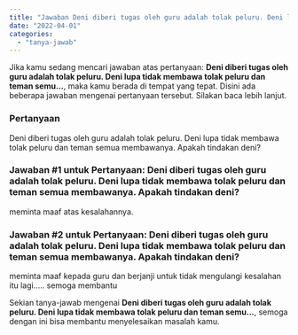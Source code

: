 ```yaml
---
title: "Jawaban Deni diberi tugas oleh guru adalah tolak peluru. Deni lupa tidak membawa tolak peluru dan teman semu..."
date: "2022-04-01"
categories: 
  - "tanya-jawab"
---
```


Jika kamu sedang mencari jawaban atas pertanyaan: **Deni diberi tugas oleh guru adalah tolak peluru. Deni lupa tidak membawa tolak peluru dan teman semu...**, maka kamu berada di tempat yang tepat. Disini ada beberapa jawaban mengenai pertanyaan tersebut. Silakan baca lebih lanjut.

### Pertanyaan

Deni diberi tugas oleh guru adalah tolak peluru. Deni lupa tidak membawa tolak peluru dan teman semua membawanya. Apakah tindakan deni?

### Jawaban #1 untuk Pertanyaan: Deni diberi tugas oleh guru adalah tolak peluru. Deni lupa tidak membawa tolak peluru dan teman semua membawanya. Apakah tindakan deni?

meminta maaf atas kesalahannya.

### Jawaban #2 untuk Pertanyaan: Deni diberi tugas oleh guru adalah tolak peluru. Deni lupa tidak membawa tolak peluru dan teman semua membawanya. Apakah tindakan deni?

meminta maaf kepada guru dan berjanji untuk tidak mengulangi kesalahan itu lagi..... semoga membantu

Sekian tanya-jawab mengenai **Deni diberi tugas oleh guru adalah tolak peluru. Deni lupa tidak membawa tolak peluru dan teman semu...**, semoga dengan ini bisa membantu menyelesaikan masalah kamu.
